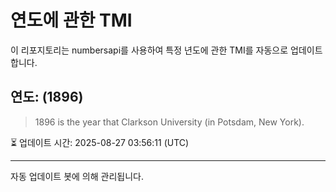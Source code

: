 
# 연도에 관한 TMI

이 리포지토리는 numbersapi를 사용하여 특정 년도에 관한 TMI를 자동으로 업데이트합니다.

## 연도: (1896)
> 1896 is the year that Clarkson University (in Potsdam, New York).

⏳ 업데이트 시간: 2025-08-27 03:56:11 (UTC)

---
자동 업데이트 봇에 의해 관리됩니다.
